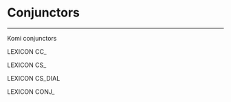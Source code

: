 # Conjunctors
----
Komi conjunctors


LEXICON CC_ 

LEXICON CS_ 

LEXICON CS_DIAL 

LEXICON CONJ_ 



